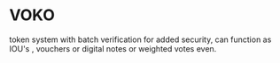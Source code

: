 # VOKO
token system with batch verification for added security, can function as IOU's , vouchers or digital notes or weighted votes even.

